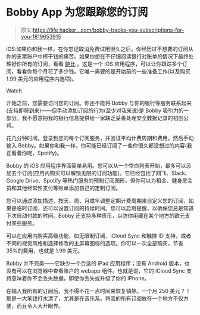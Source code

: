 # Bobby App 为您跟踪您的订阅

> 原文:[https://life hacker . com/bobby-tracks-you-subscriptions-for-you-1819653915](https://lifehacker.com/bobby-tracks-your-subscriptions-for-you-1819653915)

iOS:如果你和我一样，在你忘记取消免费试用很久之后，你经历过不想要的订阅从你的支票账户中榨干钱的痛苦。如果你想在不仔细阅读银行对账单的情况下最终处理好你所有的订阅，看看 [鲍比](http://www.bobbyapp.co/) 。这是一个 iOS 应用程序，可以让你跟踪多个订阅，看看你每个月花了多少钱。它唯一需要的是开始前的一些准备工作(以及购买 1.99 美元的应用程序内选项)。

Watch

开始之前，您需要访问您的订阅。你还不能将 Bobby 与你的银行等服务联系起来(支持即将到来)——但手动添加订阅的行为(至少对我来说)是 Bobby 吸引力的一部分。我不愿意把我的银行信息提供给一家缺乏妥善处理安全数据记录的初创公司。

花几分钟时间，登录到您的每个订阅服务，并验证平均计费周期和费用，然后手动输入 Bobby。如果你和我一样，你可能已经订阅了一些你很久都没想过的内容(我正看着你呢，Spotify)。

Bobby 的 iOS 应用程序界面简单易用。您可以从一个空白列表开始，最多可以添加五个订阅(应用内购买可以解锁无限的订阅功能)。它已经包括了网飞、Slack、Google Drive、Spotify 等热门服务的预制订阅图形，但你可以为租金、健身房会员和其他经常性支付等账单添加自己的定制订阅。

您可以通过添加描述、按天、周、月或年调整定期计费周期来自定义您的订阅，如果是临时订阅，还可以设置订阅的持续时间。您可以启用提醒，以确保您总是知道下次自动付款的时间。Bobby 还支持多种货币，以防你用藏在某个地方的欧元支付某些服务。

可以在应用内购买高级功能，如无限制订阅、iCloud Sync 和触控 ID 支持，或者不同的视觉风格和选择修改的主屏幕图标的选项。你可以一次全部购买，节省 35%的费用，也就是 1.99 美元。

Bobby 并不完美——它缺少一个合适的 iPad 应用程序；没有 Android 版本，也没有可以在浏览器中查看账户的 webapp 组件。也就是说，它的 iCloud Sync 支持意味着你不会丢失数据，即使你丢失或升级了你的 iPhone。

在输入我所有的订阅后，我不得不花一点时间来恢复镇静。一个月 250 美元？！那是一大笔钱打水漂了，尤其是在音乐系。将我的所有订阅放在一个地方不仅方便，而且令人大开眼界。